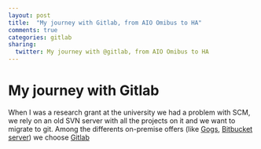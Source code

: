 ```yaml
---
layout: post
title:  "My journey with Gitlab, from AIO Omibus to HA"
comments: true
categories: gitlab
sharing:
  twitter: My journey with @gitlab, from AIO Omibus to HA
---
```


# My journey with Gitlab

When I was a research grant at the university we had a problem with SCM, we rely on an old SVN server with all the projects on it and we want to migrate to git. Among the differents on-premise offers (like [Gogs](https://gogs.io/), [Bitbucket server](https://it.atlassian.com/software/bitbucket/download)) we choose [Gitlab](https://about.gitlab.com/)